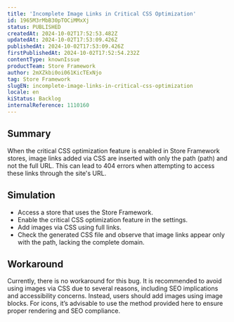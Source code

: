 ```yaml
---
title: 'Incomplete Image Links in Critical CSS Optimization'
id: 1965M3rMbB30pTOCiMMxXj
status: PUBLISHED
createdAt: 2024-10-02T17:52:53.482Z
updatedAt: 2024-10-02T17:53:09.426Z
publishedAt: 2024-10-02T17:53:09.426Z
firstPublishedAt: 2024-10-02T17:52:54.232Z
contentType: knownIssue
productTeam: Store Framework
author: 2mXZkbi0oi061KicTExNjo
tag: Store Framework
slugEN: incomplete-image-links-in-critical-css-optimization
locale: en
kiStatus: Backlog
internalReference: 1110160
---
```


## Summary


When the critical CSS optimization feature is enabled in Store Framework stores, image links added via CSS are inserted with only the path (path) and not the full URL. This can lead to 404 errors when attempting to access these links through the site's URL.


##

## Simulation



- Access a store that uses the Store Framework.
- Enable the critical CSS optimization feature in the settings.
- Add images via CSS using full links.
- Check the generated CSS file and observe that image links appear only with the path, lacking the complete domain.


##

## Workaround


Currently, there is no workaround for this bug. It is recommended to avoid using images via CSS due to several reasons, including SEO implications and accessibility concerns. Instead, users should add images using image blocks. For icons, it’s advisable to use the method provided here to ensure proper rendering and SEO compliance.





